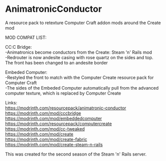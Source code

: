 # AnimatronicConductor
A resource pack to retexture Computer Craft addon mods around the Create mod  

MOD COMPAT LIST:  

CC:C Bridge:  
-Animatronics become conductors from the Create: Steam 'n' Rails mod  
-Redrouter is now andesite casing with rose quartz on the sides and top. The front has been changed to an andesite border

Embeded Computer:  
-Restyled the front to match with the Computer Create resource pack for Computer Craft  
  -The sides of the Embeded Computer automatically pull from the advanced computer texture, which is replaced by Computer Create  

Links:  
https://modrinth.com/resourcepack/animatronic-conductor  
https://modrinth.com/mod/cccbridge  
https://modrinth.com/mod/embeddedcomputer  
https://modrinth.com/resourcepack/computercreate  
https://modrinth.com/mod/cc-tweaked  
https://modrinth.com/mod/create  
https://modrinth.com/mod/create-fabric  
https://modrinth.com/mod/create-steam-n-rails  

This was created for the second season of the Steam 'n' Rails server.  
